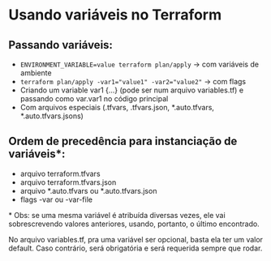 # Usando variáveis no Terraform

## Passando variáveis:

- `ENVIRONMENT_VARIABLE=value terraform plan/apply` -> com variáveis de ambiente
- `terraform plan/apply -var1="value1" -var2="value2"` -> com flags
- Criando um variable var1 {...} (pode ser num arquivo variables.tf) e passando como var.var1 no código principal
- Com arquivos especiais (.tfvars, .tfvars.json, *.auto.tfvars, *.auto.tfvars.jsons)


## Ordem de precedência para instanciação de variáveis*:

- arquivo terraform.tfvars
- arquivo terraform.tfvars.json
- arquivo *.auto.tfvars ou *.auto.tfvars.json
- flags -var ou -var-file

\* Obs: se uma mesma variável é atribuída diversas vezes, ele vai sobrescrevendo valores anteriores, usando, portanto, o último encontrado.


No arquivo variables.tf, pra uma variável ser opcional, basta ela ter um valor default. Caso contrário, será obrigatória e será requerida sempre que rodar.
